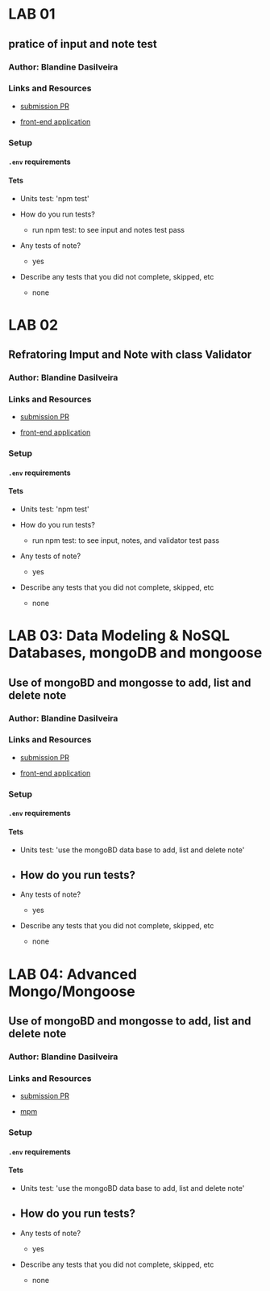# LAB 01

## pratice of input and note test

### Author: Blandine Dasilveira

### Links and Resources

- [submission PR](https://github.com/blandine-401javascript/lab-01/pulls)

- [front-end application](https://blandine-401-lab-01.herokuapp.com/)

### Setup

#### `.env` requirements


#### Tets

* Units test: 'npm test'


- How do you run tests?
  - run npm test: to see input and notes test pass

- Any tests of note?
  - yes 

- Describe any tests that you did not complete, skipped, etc
  - none




# LAB 02

## Refratoring Imput and Note with class Validator

### Author: Blandine Dasilveira

### Links and Resources

- [submission PR](https://github.com/blandine-401javascript/lab-01/pulls)

- [front-end application](https://blandine-401-lab-01.herokuapp.com/)

### Setup

#### `.env` requirements


#### Tets

* Units test: 'npm test'


- How do you run tests?
  - run npm test: to see input, notes, and validator test pass

- Any tests of note?
  - yes 

- Describe any tests that you did not complete, skipped, etc
  - none
  


# LAB 03: Data Modeling & NoSQL Databases, mongoDB and mongoose

## Use of mongoBD and mongosse to add, list and delete note

### Author: Blandine Dasilveira

### Links and Resources

- [submission PR](https://github.com/blandine-401javascript/lab-01/tree/lab03)

- [front-end application](https://blandine-401-lab-01.herokuapp.com/)

### Setup

#### `.env` requirements


#### Tets

* Units test: 'use the mongoBD data base to add, list and delete note'


- How do you run tests?
  - 

- Any tests of note?
  - yes 

- Describe any tests that you did not complete, skipped, etc
  - none
  


# LAB 04: Advanced Mongo/Mongoose

## Use of mongoBD and mongosse to add, list and delete note

### Author: Blandine Dasilveira

### Links and Resources

- [submission PR](https://github.com/blandine-401javascript/lab-01/tree/lab004)

- [mpm]()

### Setup

#### `.env` requirements


#### Tets

* Units test: 'use the mongoBD data base to add, list and delete note'


- How do you run tests?
  - 

- Any tests of note?
  - yes 

- Describe any tests that you did not complete, skipped, etc
  - none
  
